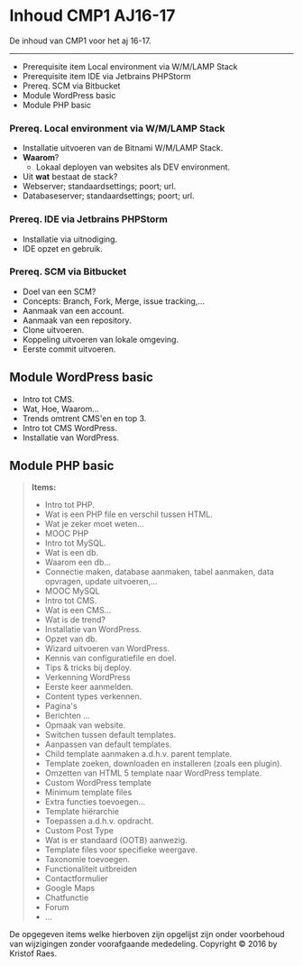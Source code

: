 Inhoud CMP1 AJ16-17
===================


De inhoud van CMP1 voor het aj 16-17.

----------

 - Prerequisite item Local environment via W/M/LAMP Stack
 - Prerequisite item IDE via Jetbrains PHPStorm
 - Prereq. SCM via Bitbucket
 - Module WordPress basic
 - Module PHP basic


### Prereq. Local environment via W/M/LAMP Stack
- Installatie uitvoeren van de Bitnami W/M/LAMP Stack.
- **Waarom**?
  - Lokaal deployen van websites als DEV environment.
 - Uit **wat** bestaat de stack?
  - Webserver; standaardsettings; poort; url.
  - Databaseserver; standaardsettings; poort; url.

### Prereq. IDE via Jetbrains PHPStorm
 - Installatie via uitnodiging.
 - IDE opzet en gebruik.

### Prereq. SCM via Bitbucket
 - Doel van een SCM?
 - Concepts: Branch, Fork, Merge, issue tracking,...
 - Aanmaak van een account.
 - Aanmaak van een repository.
 - Clone uitvoeren.
 - Koppeling uitvoeren van lokale omgeving.
 - Eerste commit uitvoeren.

## Module WordPress basic
 - Intro tot CMS.
  - Wat, Hoe, Waarom...
 - Trends omtrent CMS'en en top 3.
 - Intro tot CMS WordPress.
 - Installatie van WordPress.

## Module PHP basic

> **Items:**
> - Intro tot PHP.
>  - Wat is een PHP file en verschil tussen HTML.
>  - Wat je zeker moet weten...
>  - <i class="icon-upload"></i> MOOC PHP
> - Intro tot MySQL.
>  - Wat is een db.
>  - Waarom een db...
>  - Connectie maken, database aanmaken, tabel aanmaken, data opvragen, update uitvoeren,...
>  - <i class="icon-upload"></i> MOOC MySQL
> - Intro tot CMS.
>  - Wat is een CMS...
>  - Wat is de trend?
> - Installatie van WordPress.
>  - Opzet van db.
>  - Wizard uitvoeren van WordPress.
>  - Kennis van configuratiefile en doel.
>  - Tips & tricks bij deploy.
> - Verkenning WordPress
>  - Eerste keer aanmelden.
>  - Content types verkennen.
>  - Pagina's
>  - Berichten
>  ...
> - Opmaak van website.
>  - Switchen tussen default templates.
>  - Aanpassen van default templates.
>  - Child template aanmaken a.d.h.v. parent template.
>  - Template zoeken, downloaden en installeren (zoals een plugin).
>  - Omzetten van HTML 5 template naar WordPress template.
> - Custom WordPress template
>  - Minimum template files
>  - Extra functies toevoegen...
>  - Template hiërarchie
>  - Toepassen a.d.h.v. opdracht.
> - Custom Post Type
>  - Wat is er standaard (OOTB) aanwezig.
>  - Template files voor specifieke weergave.
>  - Taxonomie toevoegen.
> - Functionaliteit uitbreiden
>  - Contactformulier
>  - Google Maps
>  - Chatfunctie
>  - Forum
>  - ...





De opgegeven items welke hierboven zijn opgelijst zijn onder voorbehoud van wijzigingen zonder voorafgaande mededeling.
Copyright &copy; 2016 by Kristof Raes.
